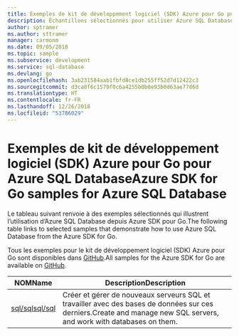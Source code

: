 ```yaml
---
title: Exemples de kit de développement logiciel (SDK) Azure pour Go pour Azure SQL Database
description: Échantillons sélectionnés pour utiliser Azure SQL Database à partir du kit de développement logiciel (SDK) Azure pour Go.
author: sptramer
ms.author: sttramer
manager: carmonm
ms.date: 09/05/2018
ms.topic: sample
ms.subservice: development
ms.service: sql-database
ms.devlang: go
ms.openlocfilehash: 3ab231584aab1fbfd8ce1db255ff52d7d12422c3
ms.sourcegitcommit: d3ca0f6c1579f0c6a4255b0b0e93b0d63ae77d6d
ms.translationtype: HT
ms.contentlocale: fr-FR
ms.lasthandoff: 12/26/2018
ms.locfileid: "53786029"
---
```

# <a name="azure-sdk-for-go-samples-for-azure-sql-database"></a><span data-ttu-id="3b720-103">Exemples de kit de développement logiciel (SDK) Azure pour Go pour Azure SQL Database</span><span class="sxs-lookup"><span data-stu-id="3b720-103">Azure SDK for Go samples for Azure SQL Database</span></span>

<span data-ttu-id="3b720-104">Le tableau suivant renvoie à des exemples sélectionnés qui illustrent l’utilisation d’Azure SQL Database depuis Azure SDK pour Go.</span><span class="sxs-lookup"><span data-stu-id="3b720-104">The following table links to selected samples that demonstrate how to use Azure SQL Database from the Azure SDK for Go.</span></span>

<span data-ttu-id="3b720-105">Tous les exemples pour le kit de développement logiciel (SDK) Azure pour Go sont disponibles dans [GitHub](https://github.com/Azure-Samples/azure-sdk-for-go-samples).</span><span class="sxs-lookup"><span data-stu-id="3b720-105">All samples for the Azure SDK for Go are available on [GitHub](https://github.com/Azure-Samples/azure-sdk-for-go-samples).</span></span>

| <span data-ttu-id="3b720-106">NOM</span><span class="sxs-lookup"><span data-stu-id="3b720-106">Name</span></span> | <span data-ttu-id="3b720-107">Description</span><span class="sxs-lookup"><span data-stu-id="3b720-107">Description</span></span> |
|------|-------------|
| [<span data-ttu-id="3b720-108">sql/sql</span><span class="sxs-lookup"><span data-stu-id="3b720-108">sql/sql</span></span>](https://github.com/Azure-Samples/azure-sdk-for-go-samples/blob/master/sql/sql.go) | <span data-ttu-id="3b720-109">Créer et gérer de nouveaux serveurs SQL et travailler avec des bases de données sur ces derniers.</span><span class="sxs-lookup"><span data-stu-id="3b720-109">Create and manage new SQL servers, and work with databases on them.</span></span> |
